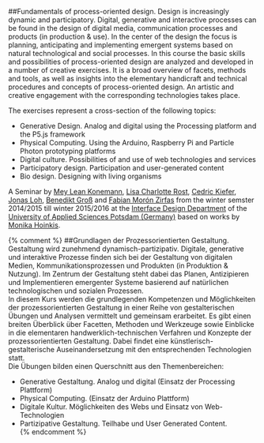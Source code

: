 ##Fundamentals of process-oriented design.
Design is increasingly dynamic and participatory. Digital, generative and interactive processes can be found in the design of digital media, communication processes and products (in production & use). In the center of the design the focus is planning, anticipating and implementing emergent systems based on natural technological and social processes.
In this course the basic skills and possibilities of process-oriented design are analyzed and developed in a number of creative exercises. It is a broad overview of facets, methods and tools, as well as insights into the elementary handicraft and technical procedures and concepts of process-oriented design. An artistic and creative engagement with the corresponding technologies takes place.  

The exercises represent a cross-section of the following topics:  

- Generative Design. Analog and digital using the Processing platform and the P5.js framework  
- Physical Computing. Using the Arduino, Raspberry Pi and Particle Photon prototyping platforms  
- Digital culture. Possibilities of and use of web technologies and services  
- Participatory design. Participation and user-generated content  
- Bio design. Designing with living organisms  

A Seminar by [Mey Lean Konemann](http://www.meyleankronemann.de/), [Lisa Charlotte Rost](https://twitter.com/lisacrost), [Cedric Kiefer](https://twitter.com/CedricKiefer), [Jonas Loh](https://twitter.com/jonas_loh), [Benedikt Groß](https://twitter.com/bndktgrs) and [Fabian Morón Zirfas](https://twitter.com/fabiantheblind) from the winter semster 2014/2015 till winter 2015/2016 at the [Interface Design Department](https://twitter.com/idpotsdam) of the [University of Applied Sciences Potsdam (Germany)](http://www.fh-potsdam.de/) based on works by [Monika Hoinkis](http://www.fh-potsdam.de/person/person-action/monika-hoinkis/show/Person/).  


{% comment %}
##Grundlagen der Prozessorientierten Gestaltung.
Gestaltung wird zunehmend dynamisch-partizipativ. Digitale, generative und interaktive Prozesse finden sich bei der Gestaltung von digitalen Medien, Kommunikationsprozessen und Produkten (in Produktion &amp; Nutzung). Im Zentrum der Gestaltung steht dabei das Planen, Antizipieren und Implementieren emergenter Systeme basierend auf natürlichen technologischen und sozialen Prozessen.  
In diesem Kurs werden die grundlegenden Kompetenzen und Möglichkeiten der prozessorientierten Gestaltung in einer Reihe von gestalterischen Übungen und Analysen vermittelt und gemeinsam erarbeitet. Es gibt einen breiten Überblick über Facetten, Methoden und Werkzeuge sowie Einblicke in die elementaren handwerklich-technischen Verfahren und Konzepte der prozessorientierten Gestaltung. Dabei findet eine künstlerisch-gestalterische Auseinandersetzung mit den entsprechenden Technologien statt.  
Die Übungen bilden einen Querschnitt aus den Themenbereichen:
  
- Generative Gestaltung. Analog und digital (Einsatz der Processing Plattform)  
- Physical Computing. (Einsatz der Arduino Plattform)  
- Digitale Kultur. Möglichkeiten des Webs und Einsatz von Web-Technologien  
- Partizipative Gestaltung. Teilhabe und User Generated Content.  
{% endcomment %}
